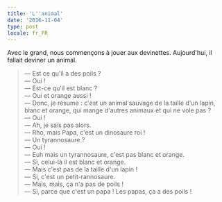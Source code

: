 ```yaml
---
title: 'L''animal'
date: '2016-11-04'
type: post
locale: fr_FR
---
```


Avec le grand, nous commençons à jouer aux devinettes. Aujourd'hui, il fallait deviner un animal.

<!-- more -->

> — Est ce qu'il a des poils ?  
> — Oui !  
> — Est-ce qu'il est blanc ?  
> — Oui et orange aussi !  
> — Donc, je résume : c'est un animal sauvage de la taille d'un lapin, blanc et orange, qui mange d'autres animaux et qui ne vole pas ?  
> — Oui !  
> — Ah, je sais pas alors.  
> — Rho, mais Papa, c'est un dinosaure roi !  
> — Un tyrannosaure ?  
> — Oui !  
> — Euh mais un tyrannosaure, c'est pas blanc et orange.  
> — Si, celui-là il est blanc et orange.  
> — Mais c'est pas de la taille d'un lapin !  
> — Si, c'est un petit-rannosaure.     
> — Mais, mais, ça n'a pas de poils !  
> — Si, parce que c'est un papa ! Les papas, ça a des poils !  